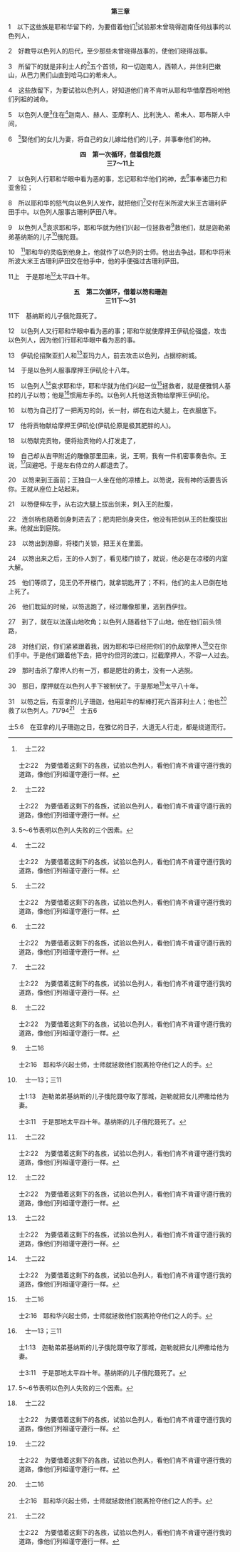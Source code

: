 <p style="text-align:center;font-weight:bold;">第三章</p>

1　以下这些族是耶和华留下的，为要借着他们[^a]试验那未曾晓得迦南任何战事的以色列人，

[^a]:　士二22<br><br>士2:22　为要借着这剩下的各族，试验以色列人，看他们肯不肯谨守遵行我的道路，像他们列祖谨守遵行一样。

2　好教导以色列人的后代，至少那些未曾晓得战事的，使他们晓得战事。

3　所留下的就是非利士人的[^a]五个首领，和一切迦南人，西顿人，并住利巴嫩山，从巴力黑们山直到哈马口的希未人。

[^a]:　书十三3<br><br>书13:3　从埃及前的西曷河往北，直到以革伦的境界（这就算为迦南人的地），那里有非利士人五个首领所管的迦萨人、亚实突人、亚实基伦人、迦特人、以革伦人；并有亚卫人之地），

4　这些族留下，为要试验以色列人，好知道他们肯不肯听从耶和华借摩西吩咐他们列祖的诫命。

5　以色列人便[^1]住在[^a]迦南人、赫人、亚摩利人、比利洗人、希未人、耶布斯人中间，

[^1]:5～6节表明以色列人失败的三个因素。

[^a]:　出三8<br><br>出3:8　我下来要救他们脱离埃及人的手，领他们从那地出来，上到美好、宽阔、流奶与蜜之地，就是到迦南人、赫人、亚摩利人、比利洗人、希未人、耶布斯人的地方。

6　[^a]娶他们的女儿为妻，将自己的女儿嫁给他们的儿子，并事奉他们的神。

[^a]:　出三四16；申七3；拉九12<br><br>出34:16　又为你的儿子娶他的女儿为妻，他的女儿随从自己的神行邪淫，就使你的儿子也随从她们的神行邪淫。<br><br>申7:3　不可与他们结亲：不可将你的女儿嫁给他们的儿子，也不可为你的儿子娶他们的女儿；<br><br>拉9:12　所以不可将你们的女儿嫁给他们的儿子，也不可为你们的儿子娶他们的女儿，永不可为他们求平安与好处，这样你们就可以强盛，吃这地的美物，并遗留这地给你们的子孙永远为业。

<p style="text-align:center;font-weight:bold;">四　第一次循环，借着俄陀聂<br>三7～11上</p>

7　以色列人行耶和华眼中看为恶的事，忘记耶和华他们的神，去[^a]事奉诸巴力和亚舍拉；

[^a]:　士二11；13<br><br>士2:11　以色列人行耶和华眼中看为恶的事，去事奉诸巴力，<br><br>士2:13　并离弃耶和华，去事奉巴力和亚斯他录。

8　所以耶和华的怒气向以色列人发作，就把他们[^a]交付在米所波大米王古珊利萨田手中。以色列人服事古珊利萨田八年。

[^a]:　士二14<br><br>士2:14　耶和华的怒气向以色列人发作，把他们交在抢夺者手中，这些人就抢夺他们；祂又将他们交付在四围仇敌的手中，甚至他们在仇敌面前再不能站立得住。

9　以色列人[^a]哀求耶和华，耶和华就为他们兴起一位拯救者[^b]救他们，就是迦勒弟弟基纳斯的儿子[^c]俄陀聂。

[^a]:　士二18<br><br>士2:18　耶和华为他们兴起士师，就与那士师同在。那士师在世的一切日子，耶和华拯救他们脱离仇敌的手；他们因受人压迫欺凌，就哀声叹气，耶和华便怜恤他们。

[^b]:　士二16<br><br>士2:16　耶和华兴起士师，士师就拯救他们脱离抢夺他们之人的手。

[^c]:　士一13；三11<br><br>士1:13　迦勒弟弟基纳斯的儿子俄陀聂夺取了那城，迦勒就把女儿押撒给他为妻。<br><br>士3:11　于是那地太平四十年。基纳斯的儿子俄陀聂死了。

10　[^a]耶和华的灵临到他身上，他就作了以色列的士师。他出去争战，耶和华将米所波大米王古珊利萨田交在他手中，他的手便强过古珊利萨田。

[^a]:　士六34；十一29；十三25；十四6；19；十五14<br><br>士6:34　耶和华的灵披戴在基甸身上，他就吹角；亚比以谢族都应召跟随他。<br><br>士11:29　耶和华的灵临到耶弗他身上，他就经过基列和玛拿西；他来到基列的米斯巴，又从基列的米斯巴来到亚扪人那里。<br><br>士13:25　在玛哈尼但，就是琐拉和以实陶之间，耶和华的灵开始感动他。<br><br>士14:6　耶和华的灵冲击参孙，他就空手将狮子撕裂，如同撕裂山羊羔一样。他行这事并没有告诉父母。<br><br>士14:19　耶和华的灵冲击参孙，他就下到亚实基伦，击杀了他们中间三十个人，夺了他们的衣裳，将衣裳给了说出谜底的人。参孙发怒，就上父家去了。<br><br>士15:14　参孙到了利希，非利士人都迎着呐喊。耶和华的灵冲击参孙，他臂上的绳就像火烧的麻一样，他的绑绳都从他手上脱落下来。

11上　于是那地[^a]太平四十年。

[^a]:　士三30；五31；八28；书十一23<br><br>士3:30　那日，摩押就在以色列人手下被制伏了。于是那地太平八十年。<br><br>士5:31　耶和华啊，愿你的仇敌都这样灭亡。愿爱你的人如日头出现，光辉烈烈。这样，那地太平四十年。<br><br>士8:28　这样，米甸人在以色列人面前被制伏了，不能再抬起头来。基甸还在的日子，那地太平四十年。<br><br>书11:23　这样，约书亚照着耶和华对摩西所说的一切话，夺了那全地，就按着以色列支派的家族将地分给他们为业。于是那地太平，没有争战了。

<p style="text-align:center;font-weight:bold;">五　第二次循环，借着以笏和珊迦<br>三11下～31</p>

11下　基纳斯的儿子俄陀聂死了。

12　以色列人又行耶和华眼中看为恶的事；耶和华就使摩押王伊矶伦强盛，攻击以色列人，因为他们行耶和华眼中看为恶的事。

13　伊矶伦招聚亚扪人和[^a]亚玛力人，前去攻击以色列，占据棕树城。

[^a]:　出十七8；士六3；33；十12<br><br>出17:8　那时，亚玛力人来在利非订，和以色列人争战。<br><br>士6:3　以色列人每逢撒种之后，米甸人、亚玛力人和东方人都上来攻打他们，<br><br>士6:33　那时，所有的米甸人、亚玛力人和东方人都聚集过河，在耶斯列谷安营。<br><br>士10:12　西顿人、亚玛力人、马云人也都欺压过你们；你们哀求我，我也拯救你们脱离他们的手。

14　于是以色列人服事摩押王伊矶伦十八年。

15　以色列人[^a]哀求耶和华，耶和华就为他们兴起一位[^b]拯救者，就是便雅悯人基拉的儿子以笏；他是[^c]惯用左手的。以色列人托他送贡物给摩押王伊矶伦。

[^a]:　士二18<br><br>士2:18　耶和华为他们兴起士师，就与那士师同在。那士师在世的一切日子，耶和华拯救他们脱离仇敌的手；他们因受人压迫欺凌，就哀声叹气，耶和华便怜恤他们。

[^b]:　士二16；三31<br><br>士2:16　耶和华兴起士师，士师就拯救他们脱离抢夺他们之人的手。<br><br>士3:31　以笏之后，有亚拿的儿子珊迦，他用赶牛的犁棒打死六百非利士人；他也救了以色列人。

[^c]:　士二十16；参代上十二2<br><br>士20:16　在这众军之中有七百精兵，都是惯用左手的，能用机弦甩石打人，毫发不差。<br><br>代上12:2　他们善于拉弓，能用左右两手甩石并拉弓射箭，都是便雅悯人扫罗的族弟兄。

16　以笏为自己打了一把两刃的剑，长一肘，绑在右边大腿上，在衣服底下。

17　他将贡物献给摩押王伊矶伦(伊矶伦原是极其肥胖的人)。

18　以笏献完贡物，便将抬贡物的人打发走了，

19　自己却从吉甲附近的雕像那里回来，说，王啊，我有一件机密事奏告你。王说，[^1]回避吧。于是左右侍立的人都退去了。

[^1]:直译，肃静。

20　以笏来到王面前；王独自一人坐在他的凉楼上。以笏说，我有神的话要告诉你。王就从座位上站起来。

21　以笏便伸左手，从右边大腿上拔出剑来，刺入王的肚腹，

22　连剑柄也随着剑身刺进去了；肥肉把剑身夹住，他没有把剑从王的肚腹拔出来。他就出到庭院。

23　以笏出到游廊，将楼门关锁，把王关在里面。

24　以笏出来之后，王的仆人到了，看见楼门锁了，就说，他必是在凉楼的内室大解。

25　他们等烦了，见王仍不开楼门，就拿钥匙开了；不料，他们的主人已倒在地上死了。

26　他们耽延的时候，以笏逃跑了，经过雕像那里，逃到西伊拉。

27　到了，就在以法莲山地吹角；以色列人随着他下了山地，他在他们前头领路，

28　对他们说，你们紧紧跟着我，因为耶和华已经把你们的仇敌摩押人[^a]交在你们手中。于是他们跟着他下去，把守约但河的渡口，拦截摩押人，不容一人过去。

[^a]:　士四7；14；七9；15；撒上十四12；十七47；代下十六8；参王上二二12；15<br><br>士4:7　我必引耶宾的军长西西拉带着他的战车和全军往基顺河，到你那里去；我必将他交在你手中。<br><br>士4:14　底波拉对巴拉说，你起来，今日就是耶和华将西西拉交在你手里的日子。耶和华岂不在你前头行吗？于是巴拉下了他泊山，跟随他的有一万人。<br><br>士7:9　当那夜，耶和华对基甸说，起来，下去攻营，因我已将那营交在你手中。<br><br>士7:15　基甸听见这梦的叙述和梦的讲解，就敬拜神。他回到以色列营中，说，起来吧，耶和华已将米甸营交在你们手中了。<br><br>撒上14:12　防兵回应约拿单和拿他兵器的人说，你们上到我们这里来，我们有事指示你们。约拿单就对拿他兵器的人说，你跟随我上去，因为耶和华已经将他们交在以色列人手里了。<br><br>撒上17:47　聚集在这里的众人也必知道耶和华施行拯救，不是用刀用枪，因为争战的胜败在于耶和华。祂必将你们交在我们手里。<br><br>代下16:8　古实人、路比人的军队不是甚大吗？战车马兵不是极多吗？只因你倚靠耶和华，祂便将他们交在你手里。<br><br>王上22:12　所有的申言者也都这样预言，说，可以上基列的拉末去，必然顺利，因为耶和华必将那城交在王的手中。<br><br>王上22:15　米该雅到王面前，王问他说，米该雅啊，我们可以去进攻基列的拉末吗？还是应当忍着不去？他说，可以上去，必然顺利，因为耶和华必将那城交在王的手中。

29　那时击杀了摩押人约有一万，都是肥壮的勇士，没有一人逃脱。

30　那日，摩押就在以色列人手下被制伏了。于是那地[^a]太平八十年。

[^a]:　士三11<br><br>士3:11　于是那地太平四十年。基纳斯的儿子俄陀聂死了。

[^b]:　士二16<br><br>士2:16　耶和华兴起士师，士师就拯救他们脱离抢夺他们之人的手。

31　以笏之后，有亚拿的儿子珊迦，他用赶牛的犁棒打死六百非利士人；他也[^b]救了以色列人。71794[^a]　士五6<br><br>士5:6　在亚拿的儿子珊迦之日，在雅亿的日子，大道无人行走，都是绕道而行。

[^b]:　士二16<br><br>士2:16　耶和华兴起士师，士师就拯救他们脱离抢夺他们人的手。


